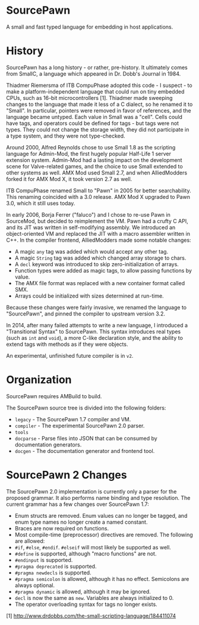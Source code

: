 SourcePawn
==========

A small and fast typed language for embedding in host applications.

History
=======

SourcePawn has a long history - or rather, pre-history. It ultimately comes from SmallC, a language which appeared in Dr. Dobb's Journal in 1984.

Thiadmer Riemersma of ITB CompuPhase adopted this code - I suspect - to make a platform-independent language that could run on tiny embedded CPUs, such as 16-bit microcontrollers [1]. Thiadmer made sweeping changes to the language that made it less of a C dialect, so he renamed it to "Small". In particular, pointers were removed in favor of references, and the language became untyped. Each value in Small was a "cell". Cells could have tags, and operators could be defined for tags - but tags were not types. They could not change the storage width, they did not participate in a type system, and they were not type-checked.

Around 2000, Alfred Reynolds chose to use Small 1.8 as the scripting language for Admin-Mod, the first hugely popular Half-Life 1 server extension system. Admin-Mod had a lasting impact on the development scene for Valve-related games, and the choice to use Small extended to other systems as well. AMX Mod used Small 2.7, and when AlliedModders forked it for AMX Mod X, it took version 2.7 as well.

ITB CompuPhase renamed Small to "Pawn" in 2005 for better searchability. This renaming coincided with a 3.0 release. AMX Mod X upgraded to Pawn 3.0, which it still uses today.

In early 2006, Borja Ferrer ("faluco") and I chose to re-use Pawn in SourceMod, but decided to reimplement the VM. Pawn had a crufty C API, and its JIT was written in self-modifying assembly. We introduced an object-oriented VM and replaced the JIT with a macro assembler written in C++. In the compiler frontend, AlliedModders made some notable changes:
 - A magic `any` tag was added which would accept any other tag.
 - A magic `String` tag was added which changed array storage to chars.
 - A `decl` keyword was introduced to skip zero-initialization of arrays.
 - Function types were added as magic tags, to allow passing functions by value.
 - The AMX file format was replaced with a new container format called SMX.
 - Arrays could be initialized with sizes determined at run-time.

Because these changes were fairly invasive, we renamed the language to "SourcePawn", and pinned the compiler to upstream version 3.2.

In 2014, after many failed attempts to write a new language, I introduced a "Transitional Syntax" to SourcePawn. This syntax introduces real types (such as `int` and `void`), a more C-like declaration style, and the ability to extend tags with methods as if they were objects.

An experimental, unfinished future compiler is in `v2`.

Organization
============

SourcePawn requires AMBuild to build.

The SourcePawn source tree is divided into the following folders:
 - `legacy` - The SourcePawn 1.7 compiler and VM.
 - `compiler` - The experimental SourcePawn 2.0 parser.
 - `tools`
  - `docparse` - Parse files into JSON that can be consumed by documentation generators.
 - `docgen` - The documentation generator and frontend tool.

SourcePawn 2 Changes
====================
The SourcePawn 2.0 implementation is currently only a parser for the proposed grammar. It also performs name binding and type resolution. The current grammar has a few changes over SourcePawn 1.7:
 - Enum structs are removed. Enum values can no longer be tagged, and enum type names no longer create a named constant.
 - Braces are now required on functions.
 - Most compile-time (preprocessor) directives are removed. The following are allowed:
  - `#if`, `#else`, `#endif`. `#elseif` will most likely be supported as well.
  - `#define` is supported, although "macro functions" are not.
  - `#endinput` is supported.
  - `#pragma deprecated` is supported.
  - `#pragma newdecls` is supported.
  - `#pragma semicolon` is allowed, although it has no effect. Semicolons are always optional.
  - `#pragma dynamic` is allowed, although it may be ignored.
 - `decl` is now the same as `new`. Variables are always initialized to 0.
 - The operator overloading syntax for tags no longer exists.

[1] http://www.drdobbs.com/the-small-scripting-language/184411074
